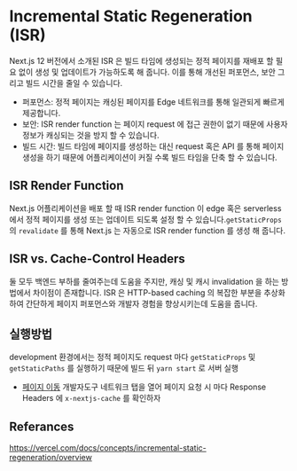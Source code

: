 # Incremental Static Regeneration (ISR)

Next.js 12 버전에서 소개된 ISR 은 빌드 타임에 생성되는 정적 페이지를 재배포 할 필요 없이 생성 및 업데이트가 가능하도록 해 줍니다.
이를 통해 개선된 퍼포먼스, 보안 그리고 빌드 시간을 줄일 수 있습니다.

- 퍼포먼스: 정적 페이지는 캐싱된 페이지를 Edge 네트워크를 통해 일관되게 빠르게 제공합니다.
- 보안: ISR render function 는 페이지 request 에 접근 권한이 없기 때문에 사용자 정보가 캐싱되는 것을 방지 할 수 있습니다.
- 빌드 시간: 빌드 타임에 페이지를 생성하는 대신 request 혹은 API 를 통해 페이지 생성을 하기 때문에 어플리케이션이 커질 수록 빌드 타임을 단축 할 수 있습니다.

## ISR Render Function
Next.js 어플리케이션을 배포 할 때 ISR render function 이 edge 혹은 serverless 에서 정적 페이지를 생성 또는 업데이트 되도록 설정 할 수 있습니다.`getStaticProps` 의 `revalidate` 를 통해 Next.js 는 자동으로 ISR render function 를 생성 해 줍니다.

## ISR vs. Cache-Control Headers
둘 모두 백엔드 부하를 줄여주는데 도움을 주지만, 캐싱 및 캐시 invalidation 을 하는 방법에서 차이점이 존재합니다. ISR 은 HTTP-based caching 의 복잡한 부분을 추상화하여 간단하게 페이지 퍼포먼스와 개발자 경험을 향상시키는데 도움을 줍니다.

## 실행방법
development 환경에서는 정적 페이지도 request 마다 `getStaticProps` 및 `getStaticPaths` 를 실행하기 때문에 빌드 뒤 `yarn start` 로 서버 실행
- [페이지 이동](http://localhost:3000/ISR/posts/1) 개발자도구 네트워크 탭을 열어 페이지 요청 시 마다 Response Headers 에 `x-nextjs-cache` 를 확인하자

## Referances
https://vercel.com/docs/concepts/incremental-static-regeneration/overview
